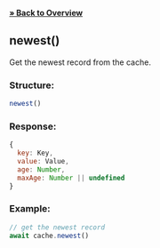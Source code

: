 [**» Back to Overview**](https://github.com/azurydev/cachu#features)

## newest()

Get the newest record from the cache.

### Structure:

```js
newest()
```

### Response:

```js
{
  key: Key,
  value: Value,
  age: Number,
  maxAge: Number || undefined
}
```

### Example:

```js
// get the newest record
await cache.newest()
```